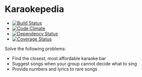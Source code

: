 # Karaokepedia

  * [![Build Status](https://travis-ci.org/bryanbibat/karaoke.png?branch=master)](https://travis-ci.org/bryanbibat/karaoke)
  * [![Code Climate](https://codeclimate.com/github/bryanbibat/karaoke.png)](https://codeclimate.com/github/bryanbibat/karaoke)
  * [![Dependency Status](https://gemnasium.com/bryanbibat/karaoke.png)](https://gemnasium.com/bryanbibat/karaoke)
  * [![Coverage Status](https://coveralls.io/repos/bryanbibat/karaoke/badge.png)](https://coveralls.io/r/bryanbibat/karaoke)

Solve the following problems:

* Find the closest, most affordable karaoke bar
* Suggest songs when your group cannot decide what to sing
* Provide numbers and lyrics to rare songs
